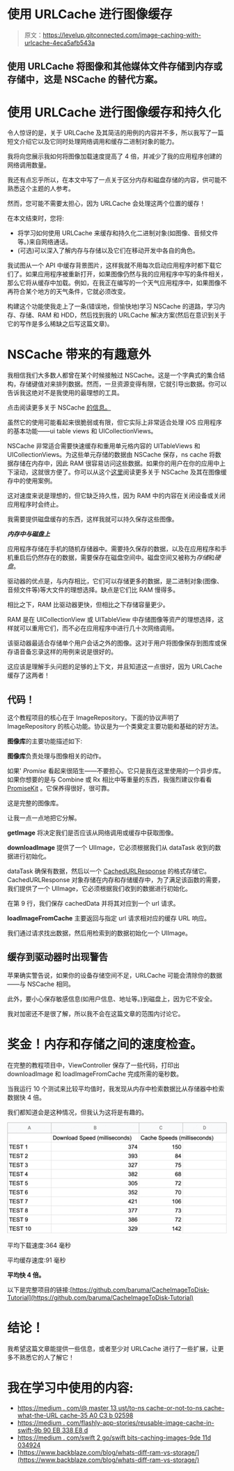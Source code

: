 # 使用 URLCache 进行图像缓存

> 原文：<https://levelup.gitconnected.com/image-caching-with-urlcache-4eca5afb543a>

## 使用 URLCache 将图像和其他媒体文件存储到内存或存储中，这是 NSCache 的替代方案。

# 使用 URLCache 进行图像缓存和持久化

令人惊讶的是，关于 URLCache 及其简洁的用例的内容并不多，所以我写了一篇短文介绍它以及它同时处理网络调用和缓存二进制对象的能力。

我将向您展示我如何将图像加载速度提高了 4 倍，并减少了我的应用程序创建的网络调用数量。

我还有点忘乎所以，在本文中写了一点关于区分内存和磁盘存储的内容，供可能不熟悉这个主题的人参考。

然而，您可能不需要太担心，因为 URLCache 会处理这两个位置的缓存！

在本文结束时，您将:

*   将学习如何使用 URLCache 来缓存和持久化二进制对象(如图像、音频文件等。)来自网络通话。
*   (可选)可以深入了解内存与存储以及它们在移动开发中各自的角色。

我试图从一个 API 中缓存背景图片，这样我就不用每次启动应用程序时都下载它们了。如果应用程序被重新打开，如果图像仍然与我的应用程序中写的条件相关，那么它将从缓存中加载。例如，在我正在编写的一个天气应用程序中，如果图像不再符合某个地方的天气条件，它就必须改变。

构建这个功能使我走上了一条(错误地，但愉快地)学习 NSCache 的道路，学习内存、存储、RAM 和 HDD，然后找到我的 URLCache 解决方案(然后在意识到关于它的写作是多么稀缺之后写这篇文章)。

# NSCache 带来的有趣意外

我相信我们大多数人都曾在某个时候接触过 NSCache。这是一个字典式的集合结构，存储键值对来排列数据。然而，一旦资源变得有限，它就引导出数据。你可以告诉我这绝对不是我使用的最理想的工具。

点击阅读更多关于 NSCache [的信息。](https://developer.apple.com/documentation/foundation/nscache)

虽然它的使用可能看起来很脆弱或有限，但它实际上非常适合处理 iOS 应用程序的基本功能——ui table views 和 UICollectionViews。

NSCache 非常适合需要快速缓存和重用单元格内容的 UITableViews 和 UICollectionViews。为这些单元存储的数据由 NSCache 保存，ns cache 将数据存储在内存中，因此 RAM 很容易访问这些数据。如果你的用户在你的应用中上下滚动，这就很方便了。你可以从这个[这里](https://medium.com/flawless-app-stories/reusable-image-cache-in-swift-9b90eb338e8d)阅读更多关于 NSCache 及其在图像缓存中的使用案例。

这对速度来说是理想的，但它缺乏持久性，因为 RAM 中的内容在关闭设备或关闭应用程序时会终止。

我需要提供磁盘缓存的东西，这样我就可以持久保存这些图像。

***内存中与磁盘上***

应用程序存储在手机的随机存储器中。需要持久保存的数据，以及在应用程序和手机重启后仍然存在的数据，需要保存在磁盘空间中。磁盘空间又被称为*存储*和*硬盘*。

驱动器的优点是，与内存相比，它们可以存储更多的数据，是二进制对象(图像、音频文件等)等大文件的理想选择。缺点是它们比 RAM 慢得多。

相比之下，RAM 比驱动器更快，但相比之下存储容量更少。

RAM 是在 UICollectionView 或 UITableView 中存储图像等资产的理想选择，这样就可以重用它们，而不必在应用程序中进行几十次网络调用。

该驱动器最适合存储单个用户会话之外的图像。这对于用户将图像保存到图库或保存语音备忘录这样的用例来说是很好的。

这应该是理解手头问题的足够的上下文，并且知道这一点很好，因为 URLCache 缓存了这两者！

## 代码！

这个教程项目的核心在于 ImageRepository。下面的协议声明了 ImageRepository 的核心功能。协议是为一个类奠定主要功能和基础的好方法。

**图像库**的主要功能描述如下:

**图像库**负责处理与图像相关的动作。

如果' *Promise* 看起来很陌生——不要担心。它只是我在这里使用的一个异步库。如果你想要的是与 Combine 或 Rx 相比中等重量的东西，我强烈建议你看看 [PromiseKit](https://github.com/mxcl/PromiseKit) 。它保养得很好，很可靠。

这是完整的图像库。

让我一点一点地把它分解。

**getImage** 将决定我们是否应该从网络调用或缓存中获取图像。

**downloadImage** 提供了一个 UIImage，它必须根据我们从 dataTask 收到的数据进行初始化。

dataTask 确保有数据，然后以一个 [CachedURLResponse](https://developer.apple.com/documentation/foundation/cachedurlresponse) 的格式存储它。CachedURLResponse 对象存储在内存和存储缓存中，为了满足该函数的需要，我们提供了一个 UIImage，它必须根据我们收到的数据进行初始化。

在第 9 行，我们保存 cachedData 并将其对应到一个 url 请求。

**loadImageFromCache** 主要返回与指定 url 请求相对应的缓存 URL 响应。

我们通过请求找出数据，然后用检索到的数据初始化一个 UIImage。

## 缓存到驱动器时出现警告

苹果确实警告说，如果你的设备存储空间不足，URLCache 可能会清除你的数据——与 NSCache 相同。

此外，要小心保存敏感信息(如用户信息、地址等。)到磁盘上，因为它不安全。

我对加密还不是很了解，所以我不会在这篇文章的范围内讨论它。

# 奖金！内存和存储之间的速度检查。

在完整的教程项目中，ViewController 保存了一些代码，打印出 downloadImage 和 loadImageFromCache 完成所需的毫秒数。

当我运行 10 个测试来比较平均值时，我发现从内存中检索数据比从存储器中检索数据快 4 倍。

我们都知道会是这种情况，但我认为这将是有趣的。

![](img/43c53106c040ad79a3a47fd037eb6cd5.png)

平均下载速度:364 毫秒

平均缓存速度:91 毫秒

**平均快 4 倍。**

以下是完整项目的链接:[https://github.com/baruma/CacheImageToDisk-Tutorial](https://github.com/baruma/CacheImageToDisk-Tutorial)

# 结论！

我希望这篇文章能提供一些信息，或者至少对 URLCache 进行了一些扩展，让更多不熟悉它的人了解它！

# **我在学习中使用的内容:**

*   [https://medium . com/@ master 13 ust/to-ns cache-or-not-to-ns cache-what-the-URL cache-35 A0 C3 b 02598](https://medium.com/@master13sust/to-nscache-or-not-to-nscache-what-is-the-urlcache-35a0c3b02598)
*   [https://medium . com/flashly-app-stories/reusable-image-cache-in-swift-9b 90 EB 338 E8 d](https://medium.com/flawless-app-stories/reusable-image-cache-in-swift-9b90eb338e8d)
*   [https://medium . com/swift 2 go/swift bits-caching-images-9de 11d 034924](https://medium.com/swift2go/swiftbits-caching-images-9de11d034924)
*   [https://www.backblaze.com/blog/whats-diff-ram-vs-storage/](https://www.backblaze.com/blog/whats-diff-ram-vs-storage/)
